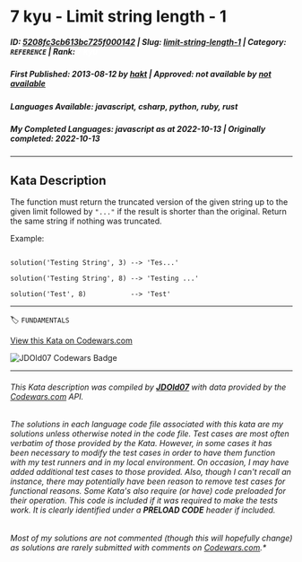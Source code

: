 # 7 kyu - Limit string length - 1

##### **ID**: [5208fc3cb613bc725f000142](https://www.codewars.com/kata/5208fc3cb613bc725f000142) | **Slug**: [limit-string-length-1](https://www.codewars.com/kata/5208fc3cb613bc725f000142) | **Category**: `REFERENCE` | **Rank**: <span style="color:white">7 kyu</span>

##### **First Published**: 2013-08-12 ***by*** [hakt](https://www.codewars.com/users/hakt) | **Approved**: *not available* ***by*** [*not available*](*https://www.codewars.com*)

##### **Languages Available**: javascript, csharp, python, ruby, rust

##### **My Completed Languages**: javascript ***as at*** 2022-10-13 | **Originally completed**: 2022-10-13

---

## Kata Description


The function must return the truncated version of the given string up to the given limit followed by `"..."` if the result is shorter than the original. Return the same string if nothing was truncated. 



Example:



```

solution('Testing String', 3) --> 'Tes...'

solution('Testing String', 8) --> 'Testing ...'

solution('Test', 8)           --> 'Test'

```



---


🏷 `FUNDAMENTALS`


[View this Kata on Codewars.com](https://www.codewars.com/kata/5208fc3cb613bc725f000142)

![](https://www.codewars.com/users/jdold07/badges/large "JDOld07 Codewars Badge")

---

###### *This Kata description was compiled by [**JDOld07**](https://tpstech.dev) with data provided by the [Codewars.com](https://www.codewars.com) API.*

###### *The solutions in each language code file associated with this kata are my solutions unless otherwise noted in the code file.  Test cases are most often verbatim of those provided by the Kata.  However, in some cases it has been necessary to modify the test cases in order to have them function with my test runners and in my local environment.  On occasion, I may have added additional test cases to those provided.  Also, though I can't recall an instance, there may potentially have been reason to remove test cases for functional reasons.  Some Kata's also require (*or have*) code preloaded for their operation.  This code is included if it was required to make the tests work.  It is clearly identified under a **PRELOAD CODE** header if included.*

###### Most of my solutions are not commented (*though this will hopefully change*) as solutions are rarely submitted with comments on [Codewars.com](https://www.codewars.com).*
